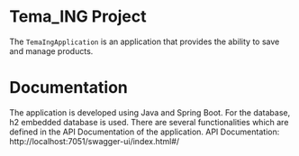 # Tema_ING Project

The `TemaIngApplication` is an application that provides the ability to save and manage products.

# Documentation

The application is developed using Java and Spring Boot.
For the database, h2 embedded database is used.
There are several functionalities which are defined in the API Documentation of the application.
API Documentation: http://localhost:7051/swagger-ui/index.html#/